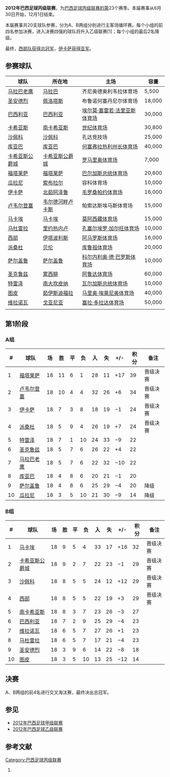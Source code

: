 **2012年巴西足球丙级联赛**，为[巴西足球丙级联赛的第](https://zh.wikipedia.org/wiki/巴西足球丙级联赛 "wikilink")23个赛季。本届赛事从6月30日开始，12月1日结束。

本届赛事共20支球队参赛，分为A、B两组分别进行主客场循环赛。每个小组的前四名参加决赛，进入决赛四强的球队将升入乙级联赛\[1\]；每个小组的最后2名降级。

最终，[西部队获得总冠军](https://zh.wikipedia.org/wiki/西部足球俱乐部 "wikilink")，[伊卡萨获得亚军](https://zh.wikipedia.org/wiki/伊卡萨 "wikilink")。

## 参赛球队

| 球队                                                               | 所在地                                                         | 主场                                                                          | 容量     |
| ---------------------------------------------------------------- | ----------------------------------------------------------- | --------------------------------------------------------------------------- | ------ |
| [马拉巴老鹰](https://zh.wikipedia.org/wiki/马拉巴老鹰足球俱乐部 "wikilink")     | [马拉巴](https://zh.wikipedia.org/wiki/马拉巴 "wikilink")         | 齐尼奥德奥利韦拉体育场                                                                 | 5,500  |
| [圣安德烈](https://zh.wikipedia.org/wiki/圣安德烈体育俱乐部 "wikilink")       | [佩洛塔斯](https://zh.wikipedia.org/wiki/佩洛塔斯 "wikilink")       | 布鲁诺何塞丹尼尔体育场                                                                 | 18,000 |
| [巴西利亚](https://zh.wikipedia.org/wiki/巴西利亚足球俱乐部 "wikilink")       | [巴西利亚](../Page/巴西利亚.md "wikilink")                          | [埃尔莫·塞雷若·法里亚斯体育场](https://zh.wikipedia.org/wiki/埃尔莫·塞雷若·法里亚斯体育场 "wikilink") | 30,000 |
| [卡希亚斯](https://zh.wikipedia.org/wiki/南卡希亚斯足球俱乐部 "wikilink")      | [南卡希亚斯](https://zh.wikipedia.org/wiki/南卡希亚斯 "wikilink")     | [世纪体育场](https://zh.wikipedia.org/wiki/世纪体育场 "wikilink")                     | 30,800 |
| [沙佩科](https://zh.wikipedia.org/wiki/沙佩科足球俱乐部 "wikilink")         | [沙佩科](../Page/沙佩科.md "wikilink")                            | 孔达竞技场                                                                       | 25,000 |
| [库亚巴](../Page/库亚巴体育俱乐部.md "wikilink")                            | [库亚巴](../Page/库亚巴.md "wikilink")                            | [何塞弗拉热利州长体育场](https://zh.wikipedia.org/wiki/何塞弗拉热利州长体育场 "wikilink")         | 40,000 |
| [卡希亚斯公爵城](https://zh.wikipedia.org/wiki/卡希亚斯公爵城足球俱乐部 "wikilink") | [卡希亚斯公爵城](https://zh.wikipedia.org/wiki/卡希亚斯公爵城 "wikilink") | [罗马里奥体育场](https://zh.wikipedia.org/wiki/罗马里奥体育场 "wikilink")                 | 7,000  |
| [福塔莱萨](https://zh.wikipedia.org/wiki/福塔莱萨体育俱乐部 "wikilink")       | [福塔莱萨](../Page/福塔莱萨.md "wikilink")                          | [巴尔加斯总统体育场](https://zh.wikipedia.org/wiki/巴尔加斯总统体育场 "wikilink")             | 20,600 |
| [瓜拉尼](https://zh.wikipedia.org/wiki/瓜拉尼体育俱乐部 "wikilink")         | [索布拉尔](../Page/索布拉尔.md "wikilink")                          | 容科体育场                                                                       | 10,000 |
| [伊卡萨](https://zh.wikipedia.org/wiki/伊卡萨 "wikilink")              | [北茹阿泽鲁](https://zh.wikipedia.org/wiki/北茹阿泽鲁 "wikilink")     | [毛罗桑帕约体育场](https://zh.wikipedia.org/wiki/毛罗桑帕约体育场 "wikilink")               | 16,000 |
| [卢韦尔登塞](https://zh.wikipedia.org/wiki/卢韦尔登塞体育俱乐部 "wikilink")     | [韦尔德河畔卢卡斯](../Page/韦尔德河畔卢卡斯.md "wikilink")                  | 帕索达斯埃马斯体育场                                                                  | 15,000 |
| [马卡埃](https://zh.wikipedia.org/wiki/马卡埃足球俱乐部 "wikilink")         | [马卡埃](../Page/马卡埃.md "wikilink")                            | [莫阿西藏体育场](https://zh.wikipedia.org/wiki/莫阿西藏体育场 "wikilink")                 | 15,000 |
| [马杜雷拉](https://zh.wikipedia.org/wiki/马杜雷拉体育俱乐部 "wikilink")       | [里约热内卢](../Page/里约热内卢.md "wikilink")                        | [孔塞尔埃罗·加尔旺体育场](https://zh.wikipedia.org/wiki/孔塞尔埃罗·加尔旺体育场 "wikilink")       | 10,000 |
| [西部](https://zh.wikipedia.org/wiki/西部足球俱乐部 "wikilink")           | [伊塔波利斯](../Page/伊塔波利斯.md "wikilink")                        | [阿马罗斯体育场](https://zh.wikipedia.org/wiki/阿马罗斯体育场 "wikilink")                 | 16,000 |
| [派桑杜](https://zh.wikipedia.org/wiki/派桑杜足球俱乐部 "wikilink")         | [贝伦](https://zh.wikipedia.org/wiki/贝伦 "wikilink")           | [库鲁祖体育场](https://zh.wikipedia.org/wiki/库鲁祖体育场 "wikilink")                   | 20,000 |
| [萨尔盖鲁](../Page/萨尔盖鲁竞技俱乐部.md "wikilink")                          | [萨尔盖鲁](../Page/萨尔盖鲁.md "wikilink")                          | [科尔内利奥·德·巴罗斯体育场](https://zh.wikipedia.org/wiki/科尔内利奥·德·巴罗斯体育场 "wikilink")   | 10,000 |
| [圣克鲁兹](https://zh.wikipedia.org/wiki/圣克鲁兹足球俱乐部 "wikilink")       | [累西腓](../Page/累西腓.md "wikilink")                            | [阿鲁达体育场](https://zh.wikipedia.org/wiki/阿鲁达体育场 "wikilink")                   | 60,000 |
| [特雷泽](https://zh.wikipedia.org/wiki/特雷泽足球俱乐部 "wikilink")         | [南大坎皮纳](../Page/南大坎皮纳.md "wikilink")                        | [瓦尔加斯总统体育场](https://zh.wikipedia.org/wiki/瓦尔加斯总统体育场 "wikilink")             | 10,000 |
| [图皮](https://zh.wikipedia.org/wiki/图皮足球俱乐部 "wikilink")           | [茹伊斯迪福拉](https://zh.wikipedia.org/wiki/茹伊斯迪福拉 "wikilink")   | [马里奥·埃莱尼奥体育场](https://zh.wikipedia.org/wiki/马里奥·埃莱尼奥体育场 "wikilink")         | 40,000 |
| [维拉诺瓦](../Page/维拉诺瓦足球俱乐部.md "wikilink")                          | [戈亚尼亚](../Page/戈亚尼亚.md "wikilink")                          | [塞拉·多拉达体育场](https://zh.wikipedia.org/wiki/塞拉·多拉达体育场 "wikilink")             | 50,000 |
|                                                                  |                                                             |                                                                             |        |

## 第1阶段

### A组

| \# | 球队                                                           | 场  | 胜  | 平 | 负  | 入  | 失  | \+/- | 积分 | 备注   |
| -- | ------------------------------------------------------------ | -- | -- | - | -- | -- | -- | ---- | -- | ---- |
| 1  | [福塔莱萨](https://zh.wikipedia.org/wiki/福塔莱萨体育俱乐部 "wikilink")   | 18 | 11 | 6 | 1  | 28 | 11 | \+17 | 39 | 晋级决赛 |
| 2  | [卢韦尔登塞](https://zh.wikipedia.org/wiki/卢韦尔登塞体育俱乐部 "wikilink") | 18 | 10 | 4 | 4  | 32 | 26 | \+6  | 34 | 晋级决赛 |
| 3  | [伊卡萨](https://zh.wikipedia.org/wiki/伊卡萨 "wikilink")          | 18 | 7  | 3 | 8  | 18 | 19 | −1   | 24 | 晋级决赛 |
| 4  | [派桑杜](https://zh.wikipedia.org/wiki/派桑杜足球俱乐部 "wikilink")     | 18 | 5  | 9 | 4  | 26 | 19 | \+7  | 24 | 晋级决赛 |
| 5  | [特雷泽](https://zh.wikipedia.org/wiki/特雷泽足球俱乐部 "wikilink")     | 18 | 7  | 1 | 10 | 24 | 33 | −9   | 22 |      |
| 6  | [圣克鲁兹](https://zh.wikipedia.org/wiki/圣克鲁兹足球俱乐部 "wikilink")   | 18 | 5  | 7 | 6  | 26 | 22 | \+4  | 22 |      |
| 7  | [马拉巴老鹰](https://zh.wikipedia.org/wiki/马拉巴老鹰足球俱乐部 "wikilink") | 18 | 5  | 7 | 6  | 22 | 32 | −10  | 22 |      |
| 8  | [库亚巴](https://zh.wikipedia.org/wiki/库亚巴竞技俱乐部 "wikilink")     | 18 | 4  | 8 | 6  | 20 | 21 | −1   | 20 |      |
| 9  | [萨尔盖鲁](../Page/萨尔盖鲁竞技俱乐部.md "wikilink")                      | 18 | 4  | 8 | 6  | 25 | 29 | −4   | 20 | 降级   |
| 10 | [瓜拉尼](https://zh.wikipedia.org/wiki/瓜拉尼体育俱乐部 "wikilink")     | 18 | 3  | 5 | 10 | 21 | 30 | −9   | 14 | 降级   |

### B组

| \# | 球队                                                               | 场  | 胜 | 平 | 负  | 入  | 失  | \+/- | 积分 | 备注   |
| -- | ---------------------------------------------------------------- | -- | - | - | -- | -- | -- | ---- | -- | ---- |
| 1  | [马卡埃](https://zh.wikipedia.org/wiki/马卡埃足球俱乐部 "wikilink")         | 18 | 9 | 5 | 4  | 33 | 17 | \+16 | 32 | 晋级决赛 |
| 2  | [卡希亚斯公爵城](https://zh.wikipedia.org/wiki/卡希亚斯公爵城足球俱乐部 "wikilink") | 18 | 9 | 2 | 7  | 22 | 23 | −1   | 29 | 晋级决赛 |
| 3  | [沙佩科](https://zh.wikipedia.org/wiki/沙佩科足球俱乐部 "wikilink")         | 18 | 8 | 5 | 5  | 24 | 12 | \+12 | 29 | 晋级决赛 |
| 4  | [西部](https://zh.wikipedia.org/wiki/西部足球俱乐部 "wikilink")           | 18 | 8 | 5 | 5  | 22 | 19 | \+3  | 29 | 晋级决赛 |
| 5  | [南卡希亚斯](https://zh.wikipedia.org/wiki/南卡希亚斯足球俱乐部 "wikilink")     | 18 | 8 | 3 | 7  | 23 | 26 | −3   | 27 |      |
| 6  | [巴西利亚](https://zh.wikipedia.org/wiki/巴西利亚足球俱乐部 "wikilink")       | 18 | 7 | 2 | 9  | 25 | 29 | −4   | 23 |      |
| 7  | [维拉诺瓦](../Page/维拉诺瓦足球俱乐部.md "wikilink")                          | 18 | 6 | 5 | 7  | 27 | 26 | \+1  | 23 |      |
| 8  | [马杜雷拉](https://zh.wikipedia.org/wiki/马杜雷拉体育俱乐部 "wikilink")       | 18 | 6 | 5 | 7  | 17 | 21 | −4   | 23 |      |
| 9  | [圣安德烈](https://zh.wikipedia.org/wiki/圣安德烈体育俱乐部 "wikilink")       | 18 | 3 | 9 | 6  | 14 | 22 | −8   | 18 |      |
| 10 | [图皮](https://zh.wikipedia.org/wiki/图皮足球俱乐部 "wikilink")           | 18 | 3 | 5 | 10 | 13 | 25 | −12  | 14 |      |

## 决赛

A、B两组的前4名进行交叉淘汰赛，最终决出总冠军。

## 参见

  - [2012年巴西足球甲级联赛](../Page/2012年巴西足球甲级联赛.md "wikilink")
  - [2012年巴西足球乙级联赛](../Page/2012年巴西足球乙级联赛.md "wikilink")

## 参考文献

[Category:巴西足球丙级联赛](https://zh.wikipedia.org/wiki/Category:巴西足球丙级联赛 "wikilink")

1.